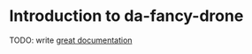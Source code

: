 # Introduction to da-fancy-drone

TODO: write [great documentation](http://jacobian.org/writing/what-to-write/)
